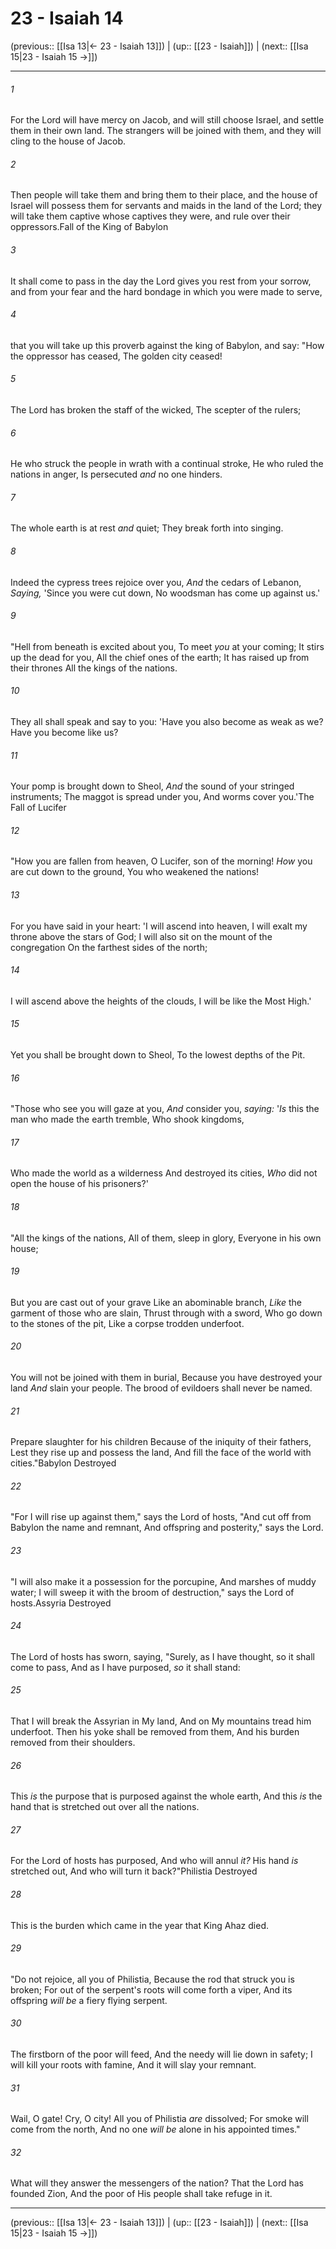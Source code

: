 # 23 - Isaiah 14

(previous:: [[Isa 13|← 23 - Isaiah 13]]) | (up:: [[23 - Isaiah]]) | (next:: [[Isa 15|23 - Isaiah 15 →]])

***


###### 1 
For the Lord will have mercy on Jacob, and will still choose Israel, and settle them in their own land. The strangers will be joined with them, and they will cling to the house of Jacob. 

###### 2 
Then people will take them and bring them to their place, and the house of Israel will possess them for servants and maids in the land of the Lord; they will take them captive whose captives they were, and rule over their oppressors.Fall of the King of Babylon 

###### 3 
It shall come to pass in the day the Lord gives you rest from your sorrow, and from your fear and the hard bondage in which you were made to serve, 

###### 4 
that you will take up this proverb against the king of Babylon, and say: "How the oppressor has ceased, The golden city ceased! 

###### 5 
The Lord has broken the staff of the wicked, The scepter of the rulers; 

###### 6 
He who struck the people in wrath with a continual stroke, He who ruled the nations in anger, Is persecuted _and_ no one hinders. 

###### 7 
The whole earth is at rest _and_ quiet; They break forth into singing. 

###### 8 
Indeed the cypress trees rejoice over you, _And_ the cedars of Lebanon, _Saying,_ 'Since you were cut down, No woodsman has come up against us.' 

###### 9 
"Hell from beneath is excited about you, To meet _you_ at your coming; It stirs up the dead for you, All the chief ones of the earth; It has raised up from their thrones All the kings of the nations. 

###### 10 
They all shall speak and say to you: 'Have you also become as weak as we? Have you become like us? 

###### 11 
Your pomp is brought down to Sheol, _And_ the sound of your stringed instruments; The maggot is spread under you, And worms cover you.'The Fall of Lucifer 

###### 12 
"How you are fallen from heaven, O Lucifer, son of the morning! _How_ you are cut down to the ground, You who weakened the nations! 

###### 13 
For you have said in your heart: 'I will ascend into heaven, I will exalt my throne above the stars of God; I will also sit on the mount of the congregation On the farthest sides of the north; 

###### 14 
I will ascend above the heights of the clouds, I will be like the Most High.' 

###### 15 
Yet you shall be brought down to Sheol, To the lowest depths of the Pit. 

###### 16 
"Those who see you will gaze at you, _And_ consider you, _saying:_ '_Is_ this the man who made the earth tremble, Who shook kingdoms, 

###### 17 
Who made the world as a wilderness And destroyed its cities, _Who_ did not open the house of his prisoners?' 

###### 18 
"All the kings of the nations, All of them, sleep in glory, Everyone in his own house; 

###### 19 
But you are cast out of your grave Like an abominable branch, _Like_ the garment of those who are slain, Thrust through with a sword, Who go down to the stones of the pit, Like a corpse trodden underfoot. 

###### 20 
You will not be joined with them in burial, Because you have destroyed your land _And_ slain your people. The brood of evildoers shall never be named. 

###### 21 
Prepare slaughter for his children Because of the iniquity of their fathers, Lest they rise up and possess the land, And fill the face of the world with cities."Babylon Destroyed 

###### 22 
"For I will rise up against them," says the Lord of hosts, "And cut off from Babylon the name and remnant, And offspring and posterity," says the Lord. 

###### 23 
"I will also make it a possession for the porcupine, And marshes of muddy water; I will sweep it with the broom of destruction," says the Lord of hosts.Assyria Destroyed 

###### 24 
The Lord of hosts has sworn, saying, "Surely, as I have thought, so it shall come to pass, And as I have purposed, _so_ it shall stand: 

###### 25 
That I will break the Assyrian in My land, And on My mountains tread him underfoot. Then his yoke shall be removed from them, And his burden removed from their shoulders. 

###### 26 
This _is_ the purpose that is purposed against the whole earth, And this _is_ the hand that is stretched out over all the nations. 

###### 27 
For the Lord of hosts has purposed, And who will annul _it?_ His hand _is_ stretched out, And who will turn it back?"Philistia Destroyed 

###### 28 
This is the burden which came in the year that King Ahaz died. 

###### 29 
"Do not rejoice, all you of Philistia, Because the rod that struck you is broken; For out of the serpent's roots will come forth a viper, And its offspring _will be_ a fiery flying serpent. 

###### 30 
The firstborn of the poor will feed, And the needy will lie down in safety; I will kill your roots with famine, And it will slay your remnant. 

###### 31 
Wail, O gate! Cry, O city! All you of Philistia _are_ dissolved; For smoke will come from the north, And no one _will be_ alone in his appointed times." 

###### 32 
What will they answer the messengers of the nation? That the Lord has founded Zion, And the poor of His people shall take refuge in it.

***

(previous:: [[Isa 13|← 23 - Isaiah 13]]) | (up:: [[23 - Isaiah]]) | (next:: [[Isa 15|23 - Isaiah 15 →]])
